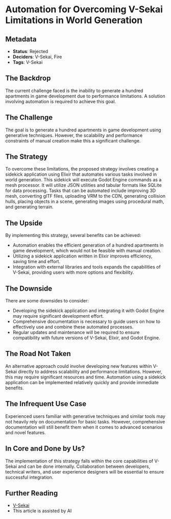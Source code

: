# Automation for Overcoming V-Sekai Limitations in World Generation

## Metadata

- **Status**: Rejected
- **Deciders**: V-Sekai, Fire
- **Tags**: V-Sekai

## The Backdrop

The current challenge faced is the inability to generate a hundred apartments in game development due to performance limitations. A solution involving automation is required to achieve this goal.

## The Challenge

The goal is to generate a hundred apartments in game development using generative techniques. However, the scalability and performance constraints of manual creation make this a significant challenge.

## The Strategy

To overcome these limitations, the proposed strategy involves creating a sidekick application using Elixir that automates various tasks involved in world generation. This sidekick will execute Godot Engine commands as a mesh processor. It will utilize JSON utilities and tabular formats like SQLite for data processing. Tasks that can be automated include improving 3D mesh, converting glTF files, uploading VRM to the CDN, generating collision hulls, placing objects in a scene, generating images using procedural math, and generating terrain.

## The Upside

By implementing this strategy, several benefits can be achieved:

- Automation enables the efficient generation of a hundred apartments in game development, which would not be feasible with manual creation.
- Utilizing a sidekick application written in Elixir improves efficiency, saving time and effort.
- Integration with external libraries and tools expands the capabilities of V-Sekai, providing users with more options and flexibility.

## The Downside

There are some downsides to consider:

- Developing the sidekick application and integrating it with Godot Engine may require significant development effort.
- Comprehensive documentation is necessary to guide users on how to effectively use and combine these automated processes.
- Regular updates and maintenance will be required to ensure compatibility with future versions of V-Sekai, Elixir, and Godot Engine.

## The Road Not Taken

An alternative approach could involve developing new features within V-Sekai directly to address scalability and performance limitations. However, this may require significant resources and time. Automation using a sidekick application can be implemented relatively quickly and provide immediate benefits.

## The Infrequent Use Case

Experienced users familiar with generative techniques and similar tools may not heavily rely on documentation for basic tasks. However, comprehensive documentation will still benefit them when it comes to advanced scenarios and novel features.

## In Core and Done by Us?

The implementation of this strategy falls within the core capabilities of V-Sekai and can be done internally. Collaboration between developers, technical writers, and user experience designers will be essential to ensure successful integration.

## Further Reading

- [V-Sekai](https://v-sekai.org/)
- This article is assisted by AI
